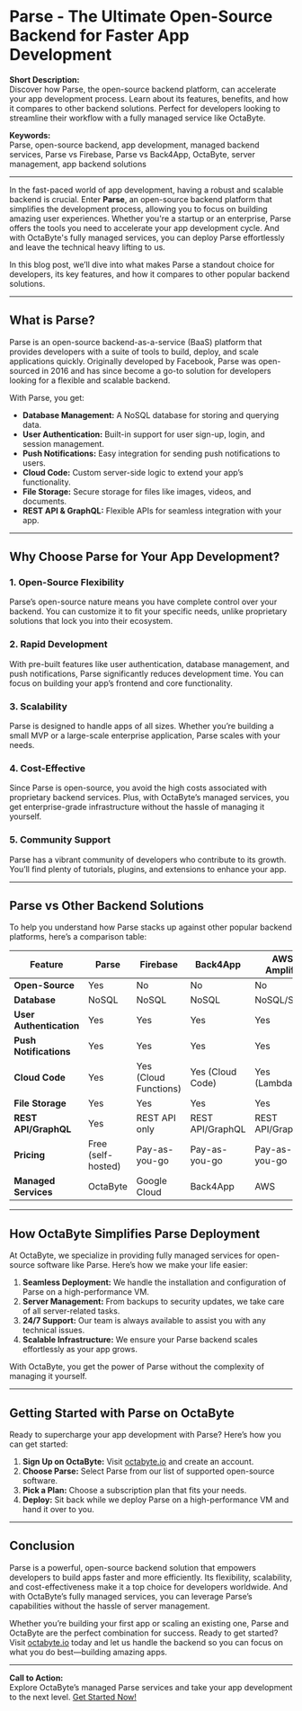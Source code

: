 # Parse - The Ultimate Open-Source Backend for Faster App Development

**Short Description:**  
Discover how Parse, the open-source backend platform, can accelerate your app development process. Learn about its features, benefits, and how it compares to other backend solutions. Perfect for developers looking to streamline their workflow with a fully managed service like OctaByte.

**Keywords:**  
Parse, open-source backend, app development, managed backend services, Parse vs Firebase, Parse vs Back4App, OctaByte, server management, app backend solutions

---

In the fast-paced world of app development, having a robust and scalable backend is crucial. Enter **Parse**, an open-source backend platform that simplifies the development process, allowing you to focus on building amazing user experiences. Whether you're a startup or an enterprise, Parse offers the tools you need to accelerate your app development cycle. And with OctaByte's fully managed services, you can deploy Parse effortlessly and leave the technical heavy lifting to us.

In this blog post, we’ll dive into what makes Parse a standout choice for developers, its key features, and how it compares to other popular backend solutions.

---

## What is Parse?

Parse is an open-source backend-as-a-service (BaaS) platform that provides developers with a suite of tools to build, deploy, and scale applications quickly. Originally developed by Facebook, Parse was open-sourced in 2016 and has since become a go-to solution for developers looking for a flexible and scalable backend.

With Parse, you get:
- **Database Management:** A NoSQL database for storing and querying data.
- **User Authentication:** Built-in support for user sign-up, login, and session management.
- **Push Notifications:** Easy integration for sending push notifications to users.
- **Cloud Code:** Custom server-side logic to extend your app’s functionality.
- **File Storage:** Secure storage for files like images, videos, and documents.
- **REST API & GraphQL:** Flexible APIs for seamless integration with your app.

---

## Why Choose Parse for Your App Development?

### 1. **Open-Source Flexibility**
Parse’s open-source nature means you have complete control over your backend. You can customize it to fit your specific needs, unlike proprietary solutions that lock you into their ecosystem.

### 2. **Rapid Development**
With pre-built features like user authentication, database management, and push notifications, Parse significantly reduces development time. You can focus on building your app’s frontend and core functionality.

### 3. **Scalability**
Parse is designed to handle apps of all sizes. Whether you’re building a small MVP or a large-scale enterprise application, Parse scales with your needs.

### 4. **Cost-Effective**
Since Parse is open-source, you avoid the high costs associated with proprietary backend services. Plus, with OctaByte’s managed services, you get enterprise-grade infrastructure without the hassle of managing it yourself.

### 5. **Community Support**
Parse has a vibrant community of developers who contribute to its growth. You’ll find plenty of tutorials, plugins, and extensions to enhance your app.

---

## Parse vs Other Backend Solutions

To help you understand how Parse stacks up against other popular backend platforms, here’s a comparison table:

| Feature                | Parse               | Firebase            | Back4App            | AWS Amplify         |
|------------------------|---------------------|---------------------|---------------------|---------------------|
| **Open-Source**        | Yes                 | No                  | No                  | No                  |
| **Database**           | NoSQL               | NoSQL               | NoSQL               | NoSQL/SQL           |
| **User Authentication**| Yes                 | Yes                 | Yes                 | Yes                 |
| **Push Notifications** | Yes                 | Yes                 | Yes                 | Yes                 |
| **Cloud Code**         | Yes                 | Yes (Cloud Functions)| Yes (Cloud Code)    | Yes (Lambda)        |
| **File Storage**       | Yes                 | Yes                 | Yes                 | Yes                 |
| **REST API/GraphQL**   | Yes                 | REST API only       | REST API/GraphQL    | REST API/GraphQL    |
| **Pricing**            | Free (self-hosted)  | Pay-as-you-go       | Pay-as-you-go       | Pay-as-you-go       |
| **Managed Services**   | OctaByte            | Google Cloud        | Back4App            | AWS                 |

---

## How OctaByte Simplifies Parse Deployment

At OctaByte, we specialize in providing fully managed services for open-source software like Parse. Here’s how we make your life easier:
1. **Seamless Deployment:** We handle the installation and configuration of Parse on a high-performance VM.
2. **Server Management:** From backups to security updates, we take care of all server-related tasks.
3. **24/7 Support:** Our team is always available to assist you with any technical issues.
4. **Scalable Infrastructure:** We ensure your Parse backend scales effortlessly as your app grows.

With OctaByte, you get the power of Parse without the complexity of managing it yourself.

---

## Getting Started with Parse on OctaByte

Ready to supercharge your app development with Parse? Here’s how you can get started:
1. **Sign Up on OctaByte:** Visit [octabyte.io](https://octabyte.io) and create an account.
2. **Choose Parse:** Select Parse from our list of supported open-source software.
3. **Pick a Plan:** Choose a subscription plan that fits your needs.
4. **Deploy:** Sit back while we deploy Parse on a high-performance VM and hand it over to you.

---

## Conclusion

Parse is a powerful, open-source backend solution that empowers developers to build apps faster and more efficiently. Its flexibility, scalability, and cost-effectiveness make it a top choice for developers worldwide. And with OctaByte’s fully managed services, you can leverage Parse’s capabilities without the hassle of server management.

Whether you’re building your first app or scaling an existing one, Parse and OctaByte are the perfect combination for success. Ready to get started? Visit [octabyte.io](https://octabyte.io) today and let us handle the backend so you can focus on what you do best—building amazing apps.

---

**Call to Action:**  
Explore OctaByte’s managed Parse services and take your app development to the next level. [Get Started Now!](https://octabyte.io)